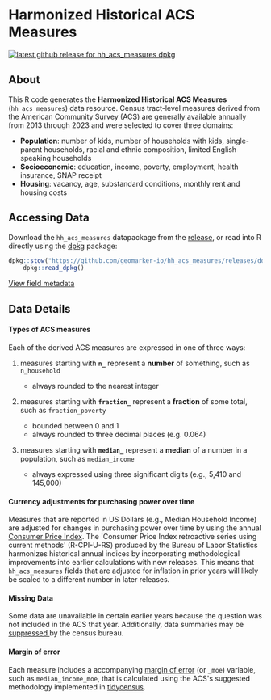 # Harmonized Historical ACS Measures

<!-- badges: start -->
[![latest github release for hh_acs_measures dpkg](https://img.shields.io/github/v/release/geomarker-io/hh_acs_measures?sort=date&filter=hh_acs_measures-*&display_name=tag&label=%5B%E2%98%B0%5D&labelColor=%238CB4C3&color=%23396175)](https://github.com/geomarker-io/hh_acs_measures/releases?q=hh_acs_measures&expanded=false)
<!-- badges: end -->

## About

This R code generates the **Harmonized Historical ACS Measures** (`hh_acs_measures`) data resource. Census tract-level measures derived from the American Community Survey (ACS) are generally available annually from 2013 through 2023 and were selected to cover three domains:

- **Population**: number of kids, number of households with kids, single-parent households, racial and ethnic composition, limited English speaking households
- **Socioeconomic**: education, income, poverty, employment, health insurance, SNAP receipt
- **Housing**: vacancy, age, substandard conditions, monthly rent and housing costs

## Accessing Data

Download the `hh_acs_measures` datapackage from the [release](https://github.com/geomarker-io/hh_acs_measures/releases), or read into R directly using the [dpkg](https://cole-brokamp.github.io/dpkg/) package:

```r
dpkg::stow("https://github.com/geomarker-io/hh_acs_measures/releases/download/hh_acs_measures-v1.3.0/hh_acs_measures-v1.3.0.parquet") |>
	dpkg::read_dpkg()
```

[View field metadata](https://github.com/geomarker-io/hh_acs_measures/blob/main/hh_acs_measures/metadata.md)

## Data Details

#### Types of ACS measures

Each of the derived ACS measures are expressed in one of three ways:

1. measures starting with **`n_`** represent a **number** of something, such as `n_household`
    - always rounded to the nearest integer

2. measures starting with **`fraction_`** represent a **fraction** of some total, such as `fraction_poverty`
    - bounded between 0 and 1
	- always rounded to three decimal places (e.g. 0.064)

3. measures starting with **`median_`** represent a **median** of a number in a population, such as `median_income`
    - always expressed using three significant digits (e.g., 5,410 and 145,000)

#### Currency adjustments for purchasing power over time

Measures that are reported in US Dollars (e.g., Median Household Income) are adjusted for changes in purchasing power over time by using the annual [Consumer Price Index](https://www.bls.gov/cpi/research-series/r-cpi-u-rs-home.htm). The 'Consumer Price Index retroactive series using current methods' (R-CPI-U-RS) produced by the Bureau of Labor Statistics harmonizes historical annual indices by incorporating methodological improvements into earlier calculations with new releases. This means that `hh_acs_measures` fields that are adjusted for inflation in prior years will likely be scaled to a different number in later releases.

#### Missing Data

Some data are unavailable in certain earlier years because the question was not included in the ACS that year.  Additionally, data summaries may be [suppressed ](https://www.census.gov/programs-surveys/acs/technical-documentation/data-suppression.html) by the census bureau.

#### Margin of error

Each measure includes a accompanying [margin of error](https://walker-data.com/tidycensus/articles/margins-of-error.html) (or `_moe`) variable, such as `median_income_moe`, that is calculated using the ACS's suggested methodology implemented in [tidycensus](https://walker-data.com/tidycensus/index.html).

